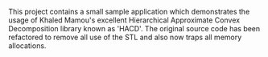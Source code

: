 This project contains a small sample application which demonstrates the usage of Khaled Mamou's excellent Hierarchical Approximate Convex Decomposition library known as 'HACD'.  The original source code has been refactored to remove all use of the STL and also now traps all memory allocations.
